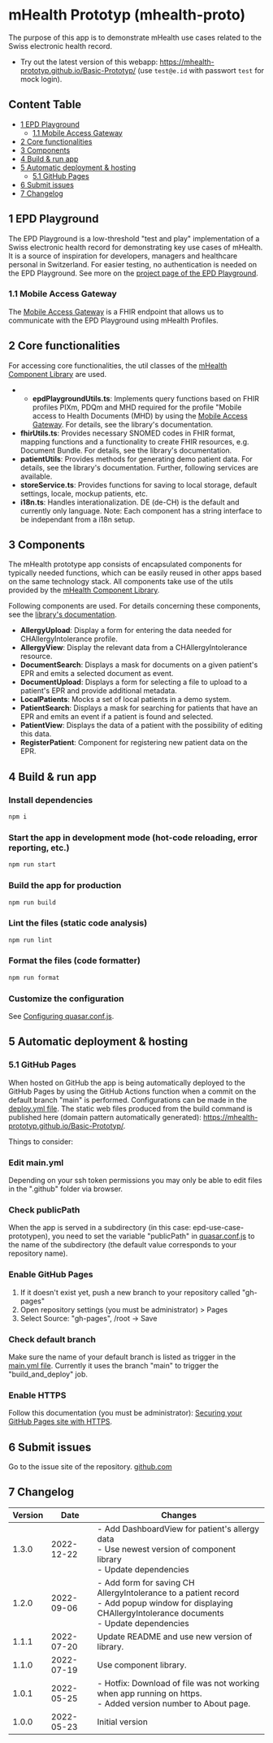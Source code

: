 # mHealth Prototyp (mhealth-proto)

The purpose of this app is to demonstrate  mHealth use cases related to the Swiss electronic health record.

- Try out the latest version of this webapp: https://mhealth-prototyp.github.io/Basic-Prototyp/ (use `test@e.id` with passwort `test` for mock login).

## Content Table
- [1 EPD Playground](#1-epd-playground)
  - [1.1 Mobile Access Gateway](#11-mobile-access-gateway)
- [2 Core functionalities](#2-core-functionalities)
- [3 Components](#3-components)
- [4 Build & run app](#4-build-run-app)
- [5 Automatic deployment & hosting](#5-automatic-deployment-hosting)
  - [5.1 GitHub Pages](#51-github-pages)
- [6 Submit issues](#6-submit-issues)
- [7 Changelog](#7-changelog)

## 1 EPD Playground
The EPD Playground is a low-threshold "test and play" implementation of a Swiss electronic health record for demonstrating key use cases of mHealth. It is a source of inspiration for developers, managers and healthcare personal in Switzerland. For easier testing, no authentication is needed on the EPD Playground. See more on the [project page of the EPD Playground](https://epdplayground.ch/index.php?title=Main_Page).

### 1.1 Mobile Access Gateway
The [Mobile Access Gateway](https://epdplayground.ch/index.php?title=Mobile_Access_Gateway) is a FHIR endpoint that allows us to communicate with the EPD Playground using mHealth Profiles.

## 2 Core functionalities
For accessing core functionalities, the util classes of the [mHealth Component Library](https://github.com/mHealth-Prototyp/Basic-Components) are used.
- - **epdPlaygroundUtils.ts**: Implements query functions based on FHIR profiles PIXm, PDQm and MHD required for the profile "Mobile access to Health Documents (MHD) by using the [Mobile Access Gateway](https://epdplayground.ch/index.php?title=Mobile_Access_Gateway). For details, see the library's documentation.
- **fhirUtils.ts**: Provides necessary SNOMED codes in FHIR format, mapping functions and a functionality to create FHIR resources, e.g. Document Bundle. For details, see the library's documentation.
- **patientUtils**: Provides methods for generating demo patient data. For details, see the library's documentation.
Further, following services are available.
- **storeService.ts**: Provides functions for saving to local storage, default settings, locale, mockup patients, etc.
- **i18n.ts**: Handles interationalization. DE (de-CH) is the default and currently only language. Note: Each component has a string interface to be independant from a i18n setup.

## 3 Components
The mHealth prototype app consists of encapsulated components for typically needed functions, which can be easily reused in other apps based on the same technology stack. All components take use of the utils provided by the [mHealth Component Library](https://github.com/mHealth-Prototyp/Basic-Components#2-utils).

Following components are used. For details concerning these components, see the [library's documentation](https://github.com/mHealth-Prototyp/Basic-Components).

- **AllergyUpload**: Display a form for entering the data needed for CHAllergyIntolerance profile.
- **AllergyView**: Display the relevant data from a CHAllergyIntolerance resource.
- **DocumentSearch**: Displays a mask for documents on a given patient's EPR and emits a selected document as event.
- **DocumentUpload**: Displays a form for selecting a file to upload to a patient's EPR and provide additional metadata.
- **LocalPatients**: Mocks a set of local patients in a demo system.
- **PatientSearch**: Displays a mask for searching for patients that have an EPR and emits an event if a patient is found and selected.
- **PatientView**: Displays the data of a patient with the possibility of editing this data.
- **RegisterPatient**: Component for registering new patient data on the EPR.

## 4 Build & run app

### Install dependencies

```bash
npm i
```

### Start the app in development mode (hot-code reloading, error reporting, etc.)

```bash
npm run start
```

### Build the app for production

```bash
npm run build
```

### Lint the files (static code analysis)

```bash
npm run lint
```

### Format the files (code formatter)

```bash
npm run format
```

### Customize the configuration

See [Configuring quasar.conf.js](https://quasar.dev/quasar-cli/quasar-conf-js).

## 5 Automatic deployment & hosting

### 5.1 GitHub Pages

When hosted on GitHub the app is being automatically deployed to the GitHub Pages by using the GitHub Actions function when a commit on the default branch "main" is performed. Configurations can be made in the [deploy.yml file](https://github.com/mHealth-Prototyp/Basic-Prototyp/blob/main/.github/workflows/deploy.yml). The static web files produced from the build command is published here (domain pattern automatically generated): https://mhealth-prototyp.github.io/Basic-Prototyp/.

Things to consider:

### Edit main.yml

Depending on your ssh token permissions you may only be able to edit files in the ".github" folder via browser.

### Check publicPath

When the app is served in a subdirectory (in this case: epd-use-case-prototypen), you need to set the variable "publicPath" in [quasar.conf.js](../quasar.conf.js) to the name of the subdirectory (the default value corresponds to your repository name).

### Enable GitHub Pages

1. If it doesn't exist yet, push a new branch to your repository called "gh-pages"
2. Open repository settings (you must be administrator) > Pages
3. Select Source: "gh-pages", /root -> Save

### Check default branch

Make sure the name of your default branch is listed as trigger in the [main.yml file](../.github/workflows/main.yml). Currently it uses the branch "main" to trigger the "build_and_deploy" job.

### Enable HTTPS

Follow this documentation (you must be administrator): [Securing your GitHub Pages site with HTTPS](https://docs.github.com/en/pages/getting-started-with-github-pages/securing-your-github-pages-site-with-https).

## 6 Submit issues
Go to the issue site of the repository. [github.com](https://github.com/mHealth-Prototyp/Basic-Prototyp/issues)

## 7 Changelog

| Version | Date       | Changes                                                                                                                                                           |
| ------- | ---------- | ----------------------------------------------------------------------------------------------------------------------------------------------------------------- |
| 1.3.0   | 2022-12-22 | - Add DashboardView for patient's allergy data<br /> - Use newest version of component library<br /> - Update dependencies                                        |
| 1.2.0   | 2022-09-06 | - Add form for saving CH AllergyIntolerance to a patient record<br />- Add popup window for displaying CHAllergyIntolerance documents<br /> - Update dependencies |
| 1.1.1   | 2022-07-20 | Update README and use new version of library.                                                                                                                     |
| 1.1.0   | 2022-07-19 | Use component library.                                                                                                                                            |
| 1.0.1   | 2022-05-25 | - Hotfix: Download of file was not working when app running on https.<br />- Added version number to About page.                                                  |
| 1.0.0   | 2022-05-23 | Initial version                                                                                                                                                   |
